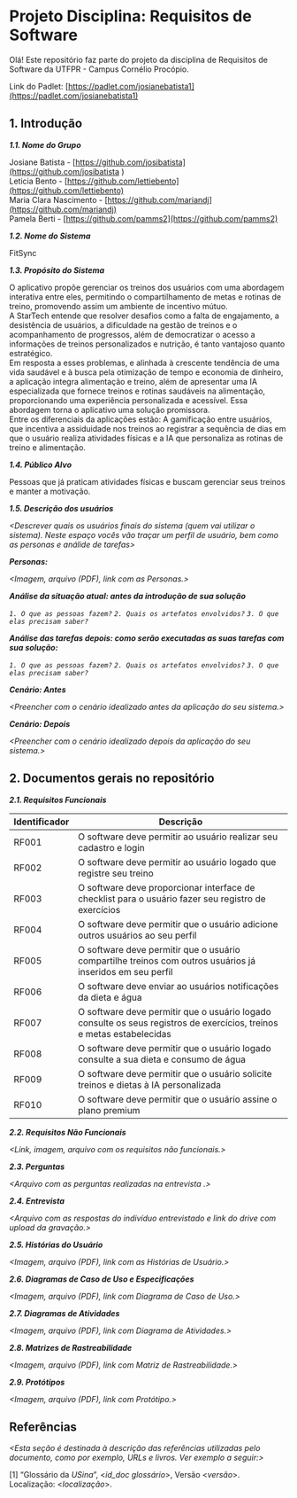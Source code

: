 
# Projeto Disciplina: Requisitos de Software

Olá! Este repositório faz parte do projeto da disciplina de Requisitos de Software da UTFPR - Campus Cornélio Procópio. 

Link do Padlet: [https://padlet.com/josianebatista1](https://padlet.com/josianebatista1)

## 1. Introdução

***1.1.  Nome do Grupo***

Josiane Batista        - [https://github.com/josibatista](https://github.com/josibatista )  
Leticia Bento          - [https://github.com/lettiebento](https://github.com/lettiebento)   
Maria Clara Nascimento - [https://github.com/mariandj](https://github.com/mariandj)  
Pamela Berti           - [https://github.com/pamms2](https://github.com/pamms2)

<!-- essa é uma forma de deixar alinhado, mas não sei se é a melhor
| Nome                  | GitHub Link                           |
|-----------------------|---------------------------------------|
| Josiane Batista       | [https://github.com/josibatista](https://github.com/josibatista) |
| Leticia Bento         | [https://github.com/lettiebento](https://github.com/lettiebento) |
| Maria Clara Nascimento| [https://github.com/mariandj](https://github.com/mariandj) |
| Pamela Berti          | [https://github.com/pamms2](https://github.com/pamms2) |
-->

***1.2.  Nome do Sistema***

FitSync

***1.3.  Propósito do Sistema***

  O aplicativo propõe gerenciar os treinos dos usuários com uma abordagem interativa entre eles, permitindo o compartilhamento de metas e rotinas de treino, promovendo assim um ambiente de incentivo mútuo.  
 A StarTech entende que resolver desafios como a falta de engajamento, a desistência de usuários, a dificuldade na gestão de treinos e o acompanhamento de progressos, além de democratizar o acesso a informações de treinos personalizados e nutrição, é tanto vantajoso quanto estratégico.   
Em resposta a esses problemas, e alinhada à crescente tendência de uma vida saudável e à busca pela otimização de tempo e economia de dinheiro, a aplicação integra alimentação e treino, além de apresentar uma IA especializada que fornece treinos e rotinas saudáveis na alimentação, proporcionando uma experiência personalizada e acessível. Essa abordagem torna o aplicativo uma solução promissora.  
  Entre os diferenciais da aplicações estão: A gamificação entre usuários, que incentiva a assiduidade nos treinos ao registrar a sequência de dias em que o usuário realiza atividades físicas e a IA que personaliza as rotinas de treino e alimentação.

***1.4.  Público Alvo***

Pessoas que já praticam atividades físicas e buscam gerenciar seus treinos e manter a motivação.


***1.5. Descrição dos usuários***

*<Descrever quais os usuários finais do sistema (quem vai utilizar o sistema). Neste espaço vocês vão traçar um perfil de usuário, bem como as personas e análide de tarefas>*

***Personas:***

*<Imagem, arquivo (PDF), link com as Personas.>*

***Análise da situação atual: antes da introdução de sua solução***

*`1. O que as pessoas fazem?`*
*`2. Quais os artefatos envolvidos?`*
*`3. O que elas precisam saber?`*

***Análise das tarefas depois: como serão executadas as suas tarefas com sua solução:***

*`1. O que as pessoas fazem?`*
*`2. Quais os artefatos envolvidos?`*
*`3. O que elas precisam saber?`*

***Cenário: Antes***

*<Preencher com o cenário idealizado antes da aplicação do seu sistema.>*

***Cenário: Depois***

*<Preencher com o cenário idealizado depois da aplicação do seu sistema.>*

## 2. Documentos gerais no repositório

***2.1. Requisitos Funcionais***

| Identificador | Descrição |
|---------------|------------|
| RF001 | O software deve permitir ao usuário realizar seu cadastro e login |
| RF002 | O software deve permitir ao usuário logado que registre seu treino |
| RF003 | O software deve proporcionar interface de checklist para o usuário fazer seu registro de exercícios |
| RF004 | O software deve permitir que o usuário adicione outros usuários ao seu perfil |
| RF005 | O software deve permitir que o usuário compartilhe treinos com outros usuários já inseridos em seu perfil |
| RF006 | O software deve enviar ao usuários notificações da dieta e água |
| RF007 | O software deve permitir que o usuário logado consulte os seus registros de exercícios, treinos e metas estabelecidas |
| RF008 | O software deve permitir que o usuário logado consulte a sua dieta e consumo de água |
| RF009 | O software deve permitir que o usuário solicite treinos e dietas à IA personalizada |
| RF010 | O software deve permitir que o usuário assine o plano premium |

***2.2. Requisitos Não Funcionais***

*<Link, imagem, arquivo com os requisitos não funcionais.>*

***2.3. Perguntas***

*<Arquivo com as perguntas realizadas na entrevista .>*

***2.4. Entrevista***

*<Arquivo com as respostas do indivíduo entrevistado e link do drive com upload da gravação.>*

***2.5. Histórias do Usuário***

*<Imagem, arquivo (PDF), link com as Histórias de Usuário.>*

***2.6. Diagramas de Caso de Uso e Especificações***

*<Imagem, arquivo (PDF), link com Diagrama de Caso de Uso.>*

***2.7. Diagramas de Atividades***

*<Imagem, arquivo (PDF), link com Diagrama de Atividades.>*

***2.8. Matrizes de Rastreabilidade***

*<Imagem, arquivo (PDF), link com Matriz de Rastreabilidade.>*

***2.9. Protótipos***

*<Imagem, arquivo (PDF), link com Protótipo.>*

## Referências

*<Esta seção é destinada à descrição das referências utilizadas pelo documento, como por exemplo, URLs e livros. Ver exemplo a seguir:>*

[1] “Glossário da _USina_”, <_id_doc glossário_>, Versão <_versão_>. Localização: <_localização_>.
